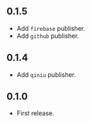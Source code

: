 ## 0.1.5

- Add `firebase` publisher.
- Add `github` publisher.

## 0.1.4

- Add `qiniu` publisher.

## 0.1.0

- First release.
